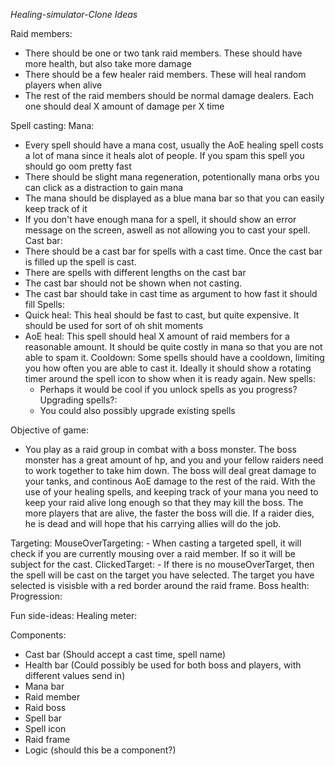 *Healing-simulator-Clone Ideas*

Raid members:
- There should be one or two tank raid members. These should have more health, but also take more damage
- There should be a few healer raid members. These will heal random players when alive
- The rest of the raid members should be normal damage dealers. Each one should deal X amount of damage per X time

Spell casting:
  Mana:
  - Every spell should have a mana cost, usually the AoE healing spell costs a lot of mana since it heals alot of people.
    If you spam this spell you should go oom pretty fast
  - There should be slight mana regeneration, potentionally mana orbs you can click as a distraction to gain mana
  - The mana should be displayed as a blue mana bar so that you can easily keep track of it
  - If you don't have enough mana for a spell, it should show an error message on the screen, aswell as not allowing
    you to cast your spell.
  Cast bar:
  - There should be a cast bar for spells with a cast time. Once the cast bar is filled up the spell is cast.
  - There are spells with different lengths on the cast bar
  - The cast bar should not be shown when not casting.
  - The cast bar should take in cast time as argument to how fast it should fill
  Spells:
  - Quick heal:
      This heal should be fast to cast, but quite expensive. It should be used for sort of oh shit moments
  - AoE heal:
      This spell should heal X amount of raid members for a reasonable amount. It should be quite costly in mana
      so that you are not able to spam it.
    Cooldown:
      Some spells should have a cooldown, limiting you how often you are able to cast it. Ideally it should show a
      rotating timer around the spell icon to show when it is ready again.
  New spells:
    - Perhaps it would be cool if you unlock spells as you progress?
  Upgrading spells?:
    - You could also possibly upgrade existing spells

Objective of game:
  - You play as a raid group in combat with a boss monster. The boss monster has a great amount of hp, and you and your
  fellow raiders need to work together to take him down. The boss will deal great damage to your tanks, and continous
  AoE damage to the rest of the raid. With the use of your healing spells, and keeping track of your mana you need to
  keep your raid alive long enough so that they may kill the boss. The more players that are alive, the faster the boss
  will die. If a raider dies, he is dead and will hope that his carrying allies will do the job.

Targeting:
  MouseOverTargeting:
    - When casting a targeted spell, it will check if you are currently mousing over a raid member. If so it will be
      subject for the cast.
  ClickedTarget:
    - If there is no mouseOverTarget, then the spell will be cast on the target you have selected. The target you have
    selected is visisble with a red border around the raid frame.
Boss health:
Progression:

Fun side-ideas:
  Healing meter:

Components:
  * Cast bar (Should accept a cast time, spell name)
  * Health bar (Could possibly be used for both boss and players, with different
  values send in)
  * Mana bar
  * Raid member
  * Raid boss
  * Spell bar
  * Spell icon
  * Raid frame
  * Logic (should this be a component?)
  
  


